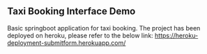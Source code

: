 ## Taxi Booking Interface Demo
Basic springboot application for taxi booking.
The project has been deployed on heroku, please refer to the below link:
https://heroku-deployment-submitform.herokuapp.com/
